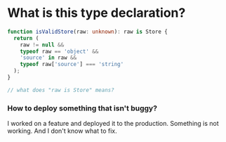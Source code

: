 # What is this type declaration?
```typescript
function isValidStore(raw: unknown): raw is Store {
  return (
    raw != null &&
    typeof raw == 'object' &&
    'source' in raw &&
    typeof raw['source'] === 'string'
  );
}

// what does "raw is Store" means?
```


### How to deploy something that isn't buggy?
I worked on a feature and deployed it to the production. Something is not working. And I don't know what to fix.
